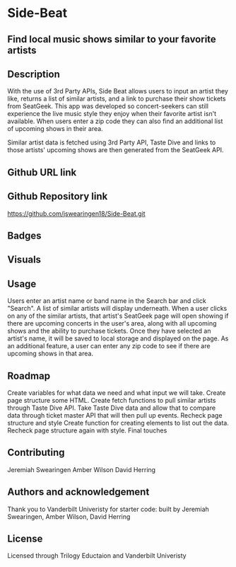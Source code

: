 # Side-Beat

## Find local music shows similar to your favorite artists

## Description
With the use of 3rd Party APIs, Side Beat allows users to input an artist they like, returns a list of similar artists, and a link to purchase their show tickets from SeatGeek. This app was developed so concert-seekers can still experience the live music style they enjoy when their favorite artist isn't available. When users enter a zip code they can also find an additional list of upcoming shows in their area.

Similar artist data is fetched using 3rd Party API, Taste Dive and links to those artists' upcoming shows are then generated from the SeatGeek API.

## Github URL link

 ## Github Repository link
https://github.com/jswearingen18/Side-Beat.git
 ## Badges

 ## Visuals


 ## Usage
Users enter an artist name or band name in the Search bar and click "Search". A list of similar artists will display underneath. When a user clicks on any of the similar artists, that artist's SeatGeek page will open showing if there are upcoming concerts in the user's area, along with all upcoming shows and the ability to purchase tickets. Once they have selected an artist's name, it will be saved to local storage and displayed on the page. As an additional feature, a user can enter any zip code to see if there are upcoming shows in that area.

 ## Roadmap
Create variables for what data we need and what input we will take. 
Create page structure some HTML. 
Create fetch functions to pull similar artists through Taste Dive API.
Take Taste Dive data and allow that to compare data through ticket master API that will then pull up events.
Recheck page structure and style
Create function for creating elements to list out the data. 
Recheck page structure again with style. 
Final touches

 ## Contributing
 Jeremiah Swearingen
 Amber Wilson
 David Herring

 ## Authors and acknowledgement
Thank you to Vanderbilt Univeristy for starter code: built by Jeremiah Swearingen, Amber Wilson, David Herring

## License
Licensed through Trilogy Eductaion and Vanderbilt Univeristy 

